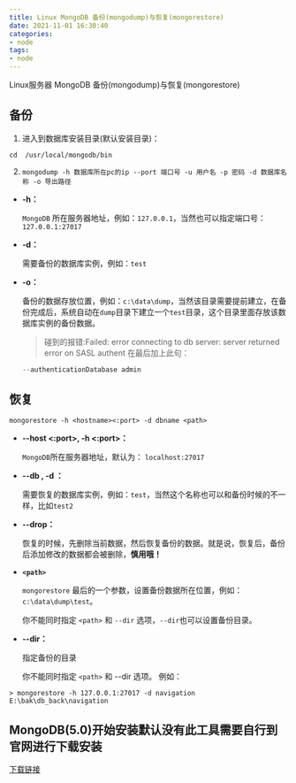 ```yaml
---
title: Linux MongoDB 备份(mongodump)与恢复(mongorestore)
date: 2021-11-01 16:30:40
categories:
- node
tags:
- node
---
```

Linux服务器 MongoDB 备份(mongodump)与恢复(mongorestore)
<!-- more -->
## 备份
1. 进入到数据库安装目录(默认安装目录)：
``` shell
cd  /usr/local/mongodb/bin
```
2. `mongodump -h 数据库所在pc的ip --port 端口号 -u 用户名 -p 密码 -d 数据库名称 -o 导出路径`
-   **-h：**

    `MongoDB` 所在服务器地址，例如：`127.0.0.1`，当然也可以指定端口号：`127.0.0.1:27017`
-   **-d：**

    需要备份的数据库实例，例如：`test`
-   **-o：**

    备份的数据存放位置，例如：`c:\data\dump`，当然该目录需要提前建立，在备份完成后，系统自动在`dump`目录下建立一个`test`目录，这个目录里面存放该数据库实例的备份数据。
    >碰到的报错:Failed: error connecting to db server: server returned error on SASL authent 
    >在最后加上此句：  
    ``` js
    --authenticationDatabase admin
    ```
## 恢复
``` shell
mongorestore -h <hostname><:port> -d dbname <path>
```
-   **--host <:port>, -h <:port>：**

    `MongoDB`所在服务器地址，默认为： `localhost:27017`
-   **--db , -d ：**

    需要恢复的数据库实例，例如：`test`，当然这个名称也可以和备份时候的不一样，比如`test2`
-   **--drop：**

    恢复的时候，先删除当前数据，然后恢复备份的数据。就是说，恢复后，备份后添加修改的数据都会被删除，**慎用哦！**
-   **`<path>`**

    `mongorestore` 最后的一个参数，设置备份数据所在位置，例如：`c:\data\dump\test`。

    你不能同时指定 `<path>` 和 `--dir` 选项，`--dir`也可以设置备份目录。
-   **--dir：**

    指定备份的目录

    你不能同时指定 `<path>` 和 --dir 选项。
例如：
``` shell
> mongorestore -h 127.0.0.1:27017 -d navigation E:\bak\db_back\navigation
```
## MongoDB(5.0)开始安装默认没有此工具需要自行到官网进行下载安装
[下载链接](https://www.mongodb.com/try/download/database-tools?tck=docs_databasetools)